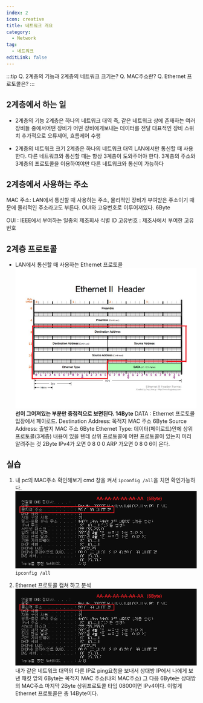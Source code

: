 ```yaml
---
index: 2
icon: creative
title: 네트워크 개요
category:
  - Network
tag:
  - 네트워크
editLink: false
---
```


:::tip
Q. 2계층의 기능과 2계층의 네트워크 크기는?
Q. MAC주소란?
Q. Ethernet 프로토콜은?
:::

## 2계층에서 하는 일

- 2계층의 기능
  2계층은 하나의 네트워크 대역 즉, 같은 네트워크 상에
  존재하는 여러 장비들 중에서어떤 장비가 어떤 장비에게보내는 데이터를 전달
  대표적인 장비 스위치
  추가적으로 오류제어, 흐름제어 수행

- 2계층의 네트워크 크기
  2계층은 하나의 네트워크 대역 LAN에서만 통신할 때 사용한다. 다른 네트워크와 통신할 때는
  항상 3계층이 도와주어야 한다. 3계층의 주소와 3계층의 프로토콜을 이용하여야만 다른 네트워크와 통신이 가능하다

## 2계층에서 사용하는 주소

MAC 주소: LAN에서 통신할 때 사용하는 주소, 물리적인 장비가 부여받은 주소이기 때문에 물리적인 주소라고도 부른다.
OUI와 고유번호로 이루어져있다. 6Byte

OUI : IEEE에서 부여하는 일종의 제조회사 식별 ID
고유번호 : 제조사에서 부여한 고유번호

## 2계층 프로토콜

- LAN에서 통신할 때 사용하는 Ethernet 프로토콜
  ![EthernetHeader](./img/EthernetHeader.png)
  **선이 그어져있는 부분만 중점적으로 보면된다. 14Byte**
  DATA : Ethernet 프로토콜 입장에서 페이로드.
  Destination Address: 목적지 MAC 주소 6Byte
  Source Address: 출발지 MAC 주소 6Byte
  Ethernet Type: 데이터(페이로드)안에 상위 프로토콜(3계층) 내용이 있을 텐데 상위 프로토콜에 어떤 프로토콜이 있는지 미리 알려주는 것 2Byte
  IPv4가 오면 0 8 0 0 ARP 가오면 0 8 0 6이 온다.

## 실습

1. 내 pc의 MAC주소 확인해보기
   cmd 창을 켜서 `ipconfig /all`을 치면 확인가능하다.
   ![mac-address](./img/3-mac-address.png)
   `ipconfig /all`

2. Ethernet 프로토콜 캡쳐 하고 분석
   ![mac-address](./img/3-mac-address.png)
   내가 같은 네트워크 대역의 다른 IP로 ping요청을 보내서 상대방 IP에서 나에게 보낸 패킷
   앞의 6Byte는 목적지 MAC 주소(나의 MAC주소) 그 다음 6Byte는 상대방의 MAC주소
   마지막 2Byte 상위프로토콜 타입 0800이면 IPv4이다.
   이렇게 Ethernet 프로토콜은 총 14Byte이다.
